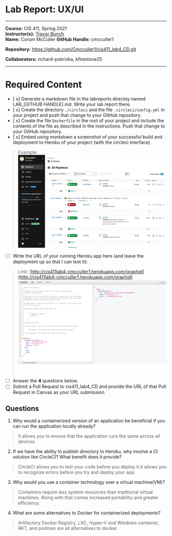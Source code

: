 # Lab Report: UX/UI
___
**Course:** CIS 411, Spring 2021  
**Instructor(s):** [Trevor Bunch](https://github.com/trevordbunch)  
**Name:** Corum McCuller 
**GitHub Handle:** cmcculler1

**Repository:** https://github.com/Cmcculler1/cis411_lab4_CD.git

**Collaborators:** richard-pokrivka, kfirestone25
___

# Required Content

- [ x] Generate a markdown file in the labreports directoy named LAB_[GITHUB HANDLE].md. Write your lab report there.
- [ x] Create the directory ```./circleci``` and the file ```.circleci/config.yml``` in your project and push that change to your GitHub repository.
- [ x] Create the file ```Dockerfile``` in the root of your project and include the contents of the file as described in the instructions. Push that change to your GitHub repository.
- [ x] Embed _using markdown_ a screenshot of your successful build and deployment to Heroku of your project (with the circleci interface).  
> Example: ![Successful Build](../ex/Circle.ci_success.png)
- [ ] Write the URL of your running Heroku app here (and leave the deployment up so that I can test it):  
> Link: [http://cis411lab4-cmcculler1.herokuapp.com/graphql](http://cis411lab4-cmcculler1.herokuapp.com/graphql)  
> ![Successful Test on Deployed URL](../ex/graphql_complete.png)
- [ ] Answer the **4** questions below.
- [ ] Submit a Pull Request to cis411_lab4_CD and provide the URL of that Pull Request in Canvas as your URL submission.

## Questions
1. Why would a containerized version of an application be beneficial if you can run the application locally already?
> It allows you to ensure that the application runs the same across all devices. 
2. If we have the ability to publish directory to Heroku, why involve a CI solution like CircleCI? What benefit does it provide?
> CircleCI allows you to test your code before you deploy it.It allows you to recognize errors before you try and deploy your app.
3. Why would you use a container technology over a virtual machine(VM)?
> Containers require less system resources than traditional virtual machines. Along with that comes increased portability and greater efficiency.
4. What are some alternatives to Docker for containerized deployments?
> Artifactory Docker Registry, LXC, Hyper-V and Windows container, RKT, and podman are all alternatives to docker.